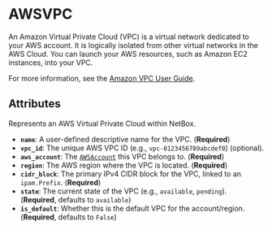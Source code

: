 # AWSVPC

An Amazon Virtual Private Cloud (VPC) is a virtual network dedicated to your AWS account. It is logically isolated from other virtual networks in the AWS Cloud. You can launch your AWS resources, such as Amazon EC2 instances, into your VPC.

For more information, see the [Amazon VPC User Guide](https://docs.aws.amazon.com/vpc/latest/userguide/what-is-amazon-vpc.html).

## Attributes

Represents an AWS Virtual Private Cloud within NetBox.

*   **`name`**: A user-defined descriptive name for the VPC. (**Required**)
*   **`vpc_id`**: The unique AWS VPC ID (e.g., `vpc-0123456789abcdef0`) (optional).
*   **`aws_account`**: The [`AWSAccount`](./aws_account.md) this VPC belongs to. (**Required**)
*   **`region`**: The AWS region where the VPC is located. (**Required**)
*   **`cidr_block`**: The primary IPv4 CIDR block for the VPC, linked to an `ipam.Prefix`. (**Required**)
*   **`state`**: The current state of the VPC (e.g., `available`, `pending`). (**Required**, defaults to `available`)
*   **`is_default`**: Whether this is the default VPC for the account/region. (**Required**, defaults to `False`)
